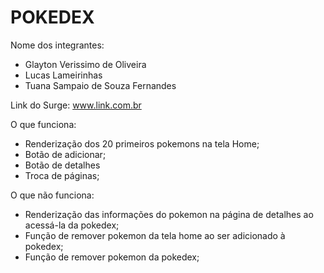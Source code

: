 # POKEDEX

Nome dos integrantes: 
- Glayton Verissimo de Oliveira
- Lucas Lameirinhas
- Tuana Sampaio de Souza Fernandes

Link do Surge: www.link.com.br

O que funciona:
- Renderização dos 20 primeiros pokemons na tela Home;
- Botão de adicionar;
- Botão de detalhes 
- Troca de páginas;

O que não funciona: 
- Renderização das informações do pokemon na página de detalhes ao acessá-la da pokedex;
- Função de remover pokemon da tela home ao ser adicionado à pokedex;
- Função de remover pokemon da pokedex;
